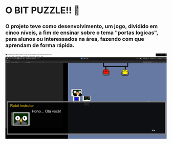# O BIT PUZZLE!! 🤖

### O projeto teve como desenvolvimento, um jogo, dividido em cinco níveis, a fim de ensinar sobre o tema "portas logicas", para alunos ou interessados na área, fazendo com que aprendam de forma rápida.


![screenshot](capaGame.png?raw=true "screenshot")
